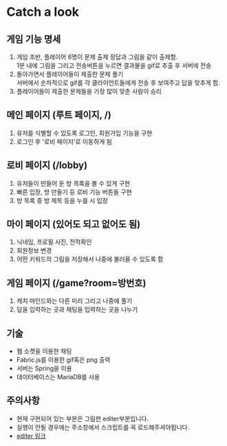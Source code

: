 Catch a look
==============
게임 기능 명세
-------------
1. 게임 초반, 플레이어 6명이 문제 출제
    정답과 그림을 같이 출제함. <br>1분 내에 그림을 그리고 전송버튼을 누르면 결과물을 gif로 추출 후 서버에 전송
2. 돌아가면서 플레이어들이 제출한 문제 풀기<br>
    서버에서 순차적으로 gif를 각 클라이언트들에게 전송 후 보여주고 답을 맞추게 함. 
3. 플레이어들이 제출한 문제들을 가장 많이 맞춘 사람이 승리<br>

메인 페이지 (루트 페이지, /)
-----------
1. 유저를 식별할 수 있도록 로그인, 회원가입 기능을 구현
2. 로그인 후 '로비 페이지'로 이동하게 됨

로비 페이지 (/lobby)
-----------
1. 유저들이 만들어 둔 방 목록을 볼 수 있게 구현
2. 빠른 입장, 방 만들기 등 로비 기능 버튼들 구현
3. 방 목록 중 방 제목 등을 누를 시 입장

마이 페이지 (있어도 되고 없어도 됨)
-----------
1. 닉네임, 프로필 사진, 전적확인
2. 회원정보 변경
3. 어떤 키워드의 그림을 저장해서 나중에 불러올 수 있도록 함

게임 페이지 (/game?room=방번호)
-----------
1. 캐치 마인드와는 다른 미리 그리고 나중에 풀기
2. 답을 입력하는 곳과 채팅을 입력하는 곳을 나누기

기술
-----------
- 웹 소켓을 이용한 채팅
- Fabric.js를 이용한 gif혹은 png 출력
- 서버는 Spring을 이용
- 데이터베이스는 MariaDB를 사용


## 주의사항
- 현재 구현되어 있는 부분은 그림판 editer부분입니다.
- 실행이 안될 경우에는 주소창에서 스크립트를 꼭 로드해주셔야됩니다.
- [editer 링크](https://backgwangm.github.io/Catch_A_Look/index.html)